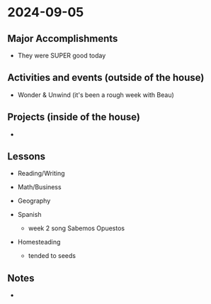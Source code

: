 # 2024-09-05

## Major Accomplishments

*  They were SUPER good today

## Activities and events (outside of the house)
* Wonder & Unwind (it's been a rough week with Beau)
  

## Projects (inside of the house)
* 


## Lessons
* Reading/Writing
    
* Math/Business
    
* Geography
    
* Spanish
    * week 2 song Sabemos Opuestos

* Homesteading
    * tended to seeds

## Notes
* 





